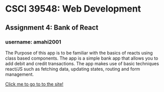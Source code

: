 # CSCI 39548: Web Development
## Assignment 4: Bank of React
### username: amahi2001

The Purpose of this app is to be familiar with the basics of reacts using class based components. The app is a simple bank app that allows you to add debit and credit transactions. The app makes use of basic techniques react/JS such as fetching data, updating states, routing and form management.

[Click me to go to to the site!](https://amahi2001.github.io/WebDev-Assn-4/)